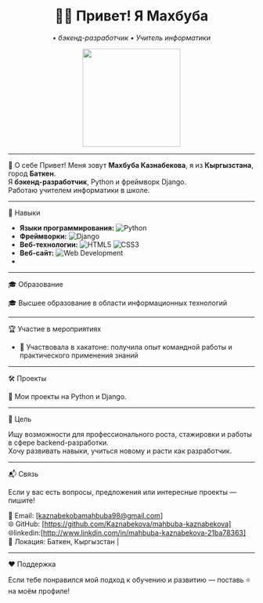 <div align="center">
  <h1> 👩‍💻 Привет! Я Махбуба </h1>
  <p><em>• бэкенд-разработчик • Учитель информатики</em></p>

  <img src="https://media.tenor.com/4uD5JbGzVdEAAAAC/hello-welcome.gif" width="200" />
</div>

---
 📍 О себе
Привет! Меня зовут **Махбуба Казнабекова**, я из **Кыргызстана**, город **Баткен**.  
Я **бэкенд-разработчик**, Python и фреймворк Django.  
Работаю учителем информатики в школе.

---

 💼 Навыки

- **Языки программирования:** ![Python](https://img.shields.io/badge/Python-3.x-blue?logo=python&style=flat-square)
- **Фреймворки:** ![Django](https://img.shields.io/badge/Django-4.x-green?logo=django&style=flat-square)
- **Веб-технологии:** ![HTML5](https://img.shields.io/badge/HTML5-E34F26?logo=html5&style=flat-square) ![CSS3](https://img.shields.io/badge/CSS3-1572B6?logo=css3&style=flat-square)
- **Веб-сайт:** ![Web Development](https://img.shields.io/badge/Web_Development-Front_End-orange?logo=webcomponents.org&style=flat-square)
- 

---

 🎓 Образование

🎓 Высшее образование в области информационных технологий

---

 🏆 Участие в мероприятиях

- 🚀 Участвовала в хакатоне: получила опыт командной работы и практического применения знаний

---

 🛠 Проекты

🚧 Мои проекты на Python и Django.  


---

 🌱 Цель

Ищу возможности для профессионального роста, стажировки и работы в сфере backend-разработки.  
Хочу развивать навыки, учиться новому и расти как разработчик.

---

 📬 Связь

Если у вас есть вопросы, предложения или интересные проекты — пишите!

📧 Email: [kaznabekobamahbuba98@gmail.com]  
🌐 GitHub: [https://github.com/Kaznabekova/mahbuba-kaznabekova]  
🌐linkedin:[http://www.linkdin.com/in/mahbuba-kaznabekova-21ba78363]  
📍 Локация: Баткен, Кыргызстан | 

---

 ❤️ Поддержка

Если тебе понравился мой подход к обучению и развитию — поставь ⭐ на моём профиле!
